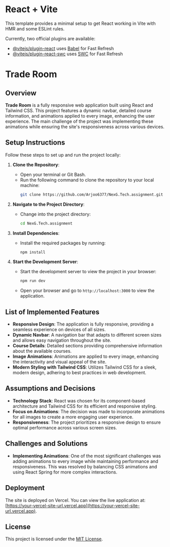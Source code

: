 # React + Vite

This template provides a minimal setup to get React working in Vite with HMR and some ESLint rules.

Currently, two official plugins are available:

- [@vitejs/plugin-react](https://github.com/vitejs/vite-plugin-react/blob/main/packages/plugin-react/README.md) uses [Babel](https://babeljs.io/) for Fast Refresh
- [@vitejs/plugin-react-swc](https://github.com/vitejs/vite-plugin-react-swc) uses [SWC](https://swc.rs/) for Fast Refresh

# Trade Room

## Overview

**Trade Room** is a fully responsive web application built using React and Tailwind CSS. This project features a dynamic navbar, detailed course information, and animations applied to every image, enhancing the user experience. The main challenge of the project was implementing these animations while ensuring the site's responsiveness across various devices.

## Setup Instructions

Follow these steps to set up and run the project locally:

1. **Clone the Repository**:

   - Open your terminal or Git Bash.
   - Run the following command to clone the repository to your local machine:
     ```bash
     git clone https://github.com/Arjoo6377/NexG.Tech.assignment.git
     ```

2. **Navigate to the Project Directory**:

   - Change into the project directory:
     ```bash
     cd NexG.Tech.assignment
     ```

3. **Install Dependencies**:

   - Install the required packages by running:
     ```bash
     npm install
     ```

4. **Start the Development Server**:
   - Start the development server to view the project in your browser:
     ```bash
     npm run dev
     ```
   - Open your browser and go to `http://localhost:3000` to view the application.

## List of Implemented Features

- **Responsive Design**: The application is fully responsive, providing a seamless experience on devices of all sizes.
- **Dynamic Navbar**: A navigation bar that adapts to different screen sizes and allows easy navigation throughout the site.
- **Course Details**: Detailed sections providing comprehensive information about the available courses.
- **Image Animations**: Animations are applied to every image, enhancing the interactivity and visual appeal of the site.
- **Modern Styling with Tailwind CSS**: Utilizes Tailwind CSS for a sleek, modern design, adhering to best practices in web development.

## Assumptions and Decisions

- **Technology Stack**: React was chosen for its component-based architecture and Tailwind CSS for its efficient and responsive styling.
- **Focus on Animations**: The decision was made to incorporate animations for all images to create a more engaging user experience.
- **Responsiveness**: The project prioritizes a responsive design to ensure optimal performance across various screen sizes.

## Challenges and Solutions

- **Implementing Animations**: One of the most significant challenges was adding animations to every image while maintaining performance and responsiveness. This was resolved by balancing CSS animations and using React Spring for more complex interactions.

## Deployment

The site is deployed on Vercel. You can view the live application at: [https://your-vercel-site-url.vercel.app](https://your-vercel-site-url.vercel.app).

## License

This project is licensed under the [MIT License](LICENSE).
